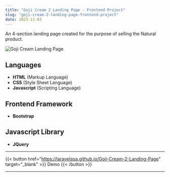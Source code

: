 ```yaml
---
title: "Goji Cream 2 Landing Page - Frontend Project"
slug: "goji-cream-2-landing-page-frontend-project"
date: 2023-11-03
---
```

An 4-section landing page created for the purpose of selling the Natural product.

![Goji Cream Landing Page](/blog/img/portfolio/goji-cream-2-landing-page/full-page.jpeg "Goji Cream Landing Page")

## Languages
- **HTML** (Markup Language)
- **CSS** (Style Sheet Language)
- **Javascript** (Scripting Language)

## Frontend Framework
- **Bootstrap**

## Javascript Library
- **JQuery**

---
{{< button href="https://laravelspa.github.io/Goji-Cream-2-Landing-Page" target="_blank" >}}
Demo
{{< /button >}}

---